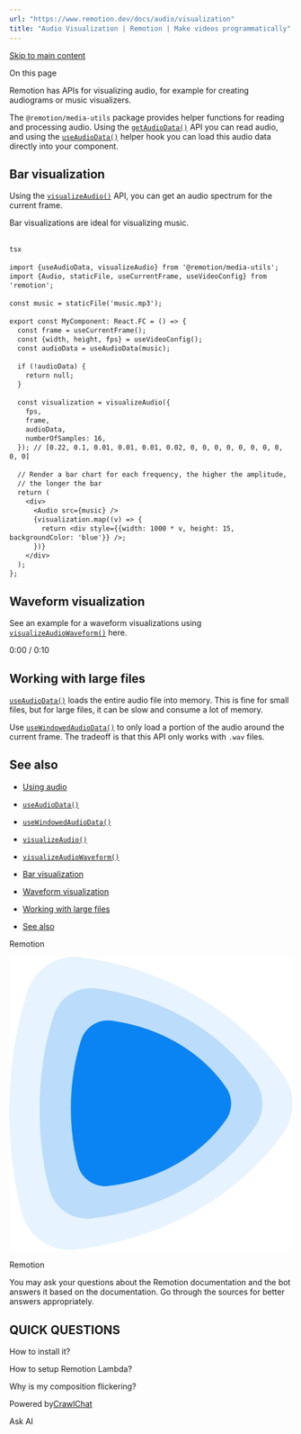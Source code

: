 ```yaml
---
url: "https://www.remotion.dev/docs/audio/visualization"
title: "Audio Visualization | Remotion | Make videos programmatically"
---
```


[Skip to main content](https://www.remotion.dev/docs/audio/visualization#__docusaurus_skipToContent_fallback)

On this page

Remotion has APIs for visualizing audio, for example for creating audiograms or music visualizers.

The `@remotion/media-utils` package provides helper functions for reading and processing audio. Using the [`getAudioData()`](https://www.remotion.dev/docs/get-audio-data) API you can read audio, and using the [`useAudioData()`](https://www.remotion.dev/docs/use-audio-data) helper hook you can load this audio data directly into your component.

## Bar visualization [​](https://www.remotion.dev/docs/audio/visualization\#bar-visualization "Direct link to Bar visualization")

Using the [`visualizeAudio()`](https://www.remotion.dev/docs/visualize-audio) API, you can get an audio spectrum for the current frame.

Bar visualizations are ideal for visualizing music.

```

tsx

import {useAudioData, visualizeAudio} from '@remotion/media-utils';
import {Audio, staticFile, useCurrentFrame, useVideoConfig} from 'remotion';

const music = staticFile('music.mp3');

export const MyComponent: React.FC = () => {
  const frame = useCurrentFrame();
  const {width, height, fps} = useVideoConfig();
  const audioData = useAudioData(music);

  if (!audioData) {
    return null;
  }

  const visualization = visualizeAudio({
    fps,
    frame,
    audioData,
    numberOfSamples: 16,
  }); // [0.22, 0.1, 0.01, 0.01, 0.01, 0.02, 0, 0, 0, 0, 0, 0, 0, 0, 0, 0]

  // Render a bar chart for each frequency, the higher the amplitude,
  // the longer the bar
  return (
    <div>
      <Audio src={music} />
      {visualization.map((v) => {
        return <div style={{width: 1000 * v, height: 15, backgroundColor: 'blue'}} />;
      })}
    </div>
  );
};
```

## Waveform visualization [​](https://www.remotion.dev/docs/audio/visualization\#waveform-visualization "Direct link to Waveform visualization")

See an example for a waveform visualizations using [`visualizeAudioWaveform()`](https://www.remotion.dev/docs/media-utils/visualize-audio-waveform) here.

0:00 / 0:10

## Working with large files [​](https://www.remotion.dev/docs/audio/visualization\#working-with-large-files "Direct link to Working with large files")

[`useAudioData()`](https://www.remotion.dev/docs/use-audio-data) loads the entire audio file into memory.
This is fine for small files, but for large files, it can be slow and consume a lot of memory.

Use [`useWindowedAudioData()`](https://www.remotion.dev/docs/use-windowed-audio-data) to only load a portion of the audio around the current frame.
The tradeoff is that this API only works with `.wav` files.

## See also [​](https://www.remotion.dev/docs/audio/visualization\#see-also "Direct link to See also")

- [Using audio](https://www.remotion.dev/docs/using-audio)
- [`useAudioData()`](https://www.remotion.dev/docs/use-audio-data)
- [`useWindowedAudioData()`](https://www.remotion.dev/docs/use-windowed-audio-data)
- [`visualizeAudio()`](https://www.remotion.dev/docs/visualize-audio)
- [`visualizeAudioWaveform()`](https://www.remotion.dev/docs/media-utils/visualize-audio-waveform)

- [Bar visualization](https://www.remotion.dev/docs/audio/visualization#bar-visualization)
- [Waveform visualization](https://www.remotion.dev/docs/audio/visualization#waveform-visualization)
- [Working with large files](https://www.remotion.dev/docs/audio/visualization#working-with-large-files)
- [See also](https://www.remotion.dev/docs/audio/visualization#see-also)

Remotion

![Logo](https://raw.githubusercontent.com/remotion-dev/brand/refs/heads/main/logo.svg)

Remotion

You may ask your questions about the Remotion documentation and the bot answers it based on the documentation. Go through the sources for better answers appropriately.

## QUICK QUESTIONS

How to install it?

How to setup Remotion Lambda?

Why is my composition flickering?

Powered by[CrawlChat](https://crawlchat.app/?ref=powered-by-remotion)

Ask AI